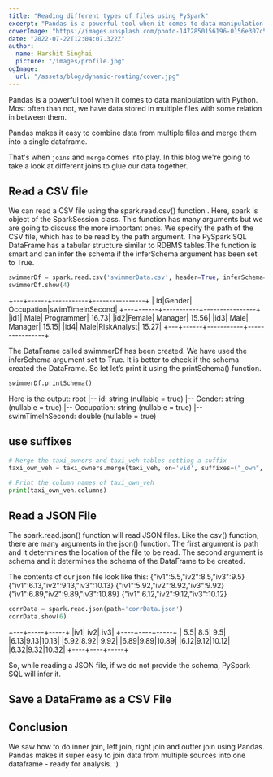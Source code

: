 ```yaml
---
title: "Reading different types of files using PySpark"
excerpt: "Pandas is a powerful tool when it comes to data manipulation with Python. Most often than not, we have data stored in multiple files with some relation in between them."
coverImage: "https://images.unsplash.com/photo-1472850156196-0156e307c552?ixlib=rb-1.2.1&ixid=MnwxMjA3fDB8MHxwaG90by1wYWdlfHx8fGVufDB8fHx8&auto=format&fit=crop&w=1147&q=80"
date: "2022-07-22T12:04:07.322Z"
author:
  name: Harshit Singhai
  picture: "/images/profile.jpg"
ogImage:
  url: "/assets/blog/dynamic-routing/cover.jpg"
---
```


Pandas is a powerful tool when it comes to data manipulation with Python. Most often than not, we have data stored in multiple files with some relation in between them.

Pandas makes it easy to combine data from multiple files and merge them into a single dataframe.

That's when `joins` and `merge` comes into play. In this blog we're going to take a look at different joins to glue our data together.

## Read a CSV file

We can read a CSV file using the spark.read.csv() function . Here, spark is object of the SparkSession class. This function has many arguments but we are going to discuss the more important ones. We specify the path of the CSV file, which has to be read by the path argument. The PySpark SQL DataFrame has a tabular structure similar to RDBMS tables.The function is smart and can infer the schema if the inferSchema argument has been set to True.

```python
swimmerDf = spark.read.csv('swimmerData.csv', header=True, inferSchema=True)
swimmerDf.show(4)
```

+---+------+-----------+----------------+
| id|Gender| Occupation|swimTimeInSecond|
+---+------+-----------+----------------+
|id1| Male| Programmer| 16.73|
|id2|Female| Manager| 15.56|
|id3| Male| Manager| 15.15|
|id4| Male|RiskAnalyst| 15.27|
+---+------+-----------+----------------+

The DataFrame called swimmerDf has been created. We have used the inferSchema argument set to True. It is better to check if the schema created the DataFrame. So let let’s print it using the printSchema() function.

```python
swimmerDf.printSchema()
```

Here is the output:
root
|-- id: string (nullable = true)
|-- Gender: string (nullable = true)
|-- Occupation: string (nullable = true)
|-- swimTimeInSecond: double (nullable = true)

## use suffixes

```python
# Merge the taxi_owners and taxi_veh tables setting a suffix
taxi_own_veh = taxi_owners.merge(taxi_veh, on='vid', suffixes=("_own", "_veh"))

# Print the column names of taxi_own_veh
print(taxi_own_veh.columns)
```

## Read a JSON File

The spark.read.json() function will read JSON files. Like the csv() function, there are many arguments in the json() function. The first argument is path and it determines the location of the file to be read. The second argument is schema and it determines the schema of the DataFrame to be created.

The contents of our json file look like this:
{"iv1":5.5,"iv2":8.5,"iv3":9.5}
{"iv1":6.13,"iv2":9.13,"iv3":10.13}
{"iv1":5.92,"iv2":8.92,"iv3":9.92}
{"iv1":6.89,"iv2":9.89,"iv3":10.89}
{"iv1":6.12,"iv2":9.12,"iv3":10.12}

```python
corrData = spark.read.json(path='corrData.json')
corrData.show(6)
```

+---+-----+-----+
|iv1| iv2| iv3|
+----+----+-----+
| 5.5| 8.5| 9.5|
|6.13|9.13|10.13|
|5.92|8.92| 9.92|
|6.89|9.89|10.89|
|6.12|9.12|10.12|
|6.32|9.32|10.32|
+----+----+-----+

So, while reading a JSON file, if we do not provide the schema, PySpark SQL will infer it.

## Save a DataFrame as a CSV File

## Conclusion

We saw how to do inner join, left join, right join and outter join using Pandas. Pandas makes it super easy to join data from multiple sources into one dataframe - ready for analysis. :)
